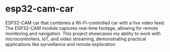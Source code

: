 # esp32-cam-car
ESP32-CAM car that combines a Wi-Fi-controlled car with a live video feed. The ESP32-CAM module captures real-time footage, allowing for remote monitoring and navigation. This project showcases my ability to work with microcontrollers, IoT, and video streaming, demonstrating practical applications like surveillance and remote exploration
